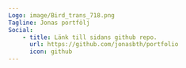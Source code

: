 ```yaml
---
Logo: image/Bird_trans_718.png
Tagline: Jonas portfölj
Social:
    - title: Länk till sidans github repo.
      url: https://github.com/jonasbth/portfolio
      icon: github
---
```


